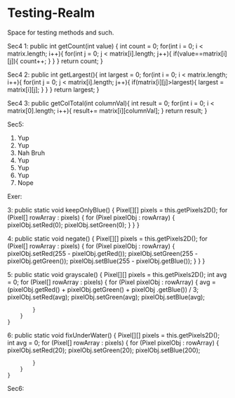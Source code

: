 # Testing-Realm
Space for testing methods and such.

Sec4 1:
public int getCount(int value) {
		int count = 0;
		for(int i = 0; i < matrix.length; i++){
			for(int j = 0; j < matrix[i].length; j++){
				if(value==matrix[i][j]){
					count++;
				}
			}
		}
		return count;
	}
	
Sec4 2:
public int getLargest(){
		int largest = 0;
		for(int i = 0; i < matrix.length; i++){
			for(int j = 0; j < matrix[i].length; j++){
				if(matrix[i][j]>largest){
					largest = matrix[i][j];
				}
			}
		}
		return largest;
	}

Sec4 3:
public getColTotal(int columnVal){
		int result = 0;
		for(int i = 0; i < matrix[0].length; i++){
			result+= matrix[i][columnVal];
		}
		return result;
	}
	
Sec5:
1. Yup
2. Yup
3. Nah Bruh
4. Yup
5. Yup
6. Yup
7. Nope

Exer:

3:
public static void keepOnlyBlue() {
		Pixel[][] pixels = this.getPixels2D();
		for (Pixel[] rowArray : pixels) {
			for (Pixel pixelObj : rowArray) {
				pixelObj.setRed(0);
				pixelObj.setGreen(0);
			}
		}
	}
	
4:
public static void negate() {
		Pixel[][] pixels = this.getPixels2D();
		for (Pixel[] rowArray : pixels) {
			for (Pixel pixelObj : rowArray) {
				pixelObj.setRed(255 - pixelObj.getRed());
				pixelObj.setGreen(255 - pixelObj.getGreen());
				pixelObj.setBlue(255 - pixelObj.getBlue());
			}
		}
	}
	
5:
public static void grayscale() {
		Pixel[][] pixels = this.getPixels2D();
		int avg = 0;
		for (Pixel[] rowArray : pixels) {
			for (Pixel pixelObj : rowArray) {
				avg = (pixelObj.getRed() + pixelObj.getGreen() + pixelObj
						.getBlue()) / 3;
				pixelObj.setRed(avg);
				pixelObj.setGreen(avg);
				pixelObj.setBlue(avg);

			}
		}
	}

6:
public static void fixUnderWater() {
		Pixel[][] pixels = this.getPixels2D();
		int avg = 0;
		for (Pixel[] rowArray : pixels) {
			for (Pixel pixelObj : rowArray) {
				pixelObj.setRed(20);
				pixelObj.setGreen(20);
				pixelObj.setBlue(200);

			}
		}
	}
	
Sec6:

